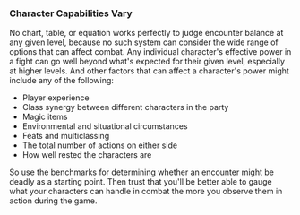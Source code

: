 ### Character Capabilities Vary

No chart, table, or equation works perfectly to judge encounter balance at any given level, because no such system can consider the wide range of options that can affect combat.
Any individual character's effective power in a fight can go well beyond what's expected for their given level, especially at higher levels.
And other factors that can affect a character's power might include any of the following:

- Player experience
- Class synergy between different characters in the party
- Magic items
- Environmental and situational circumstances
- Feats and multiclassing
- The total number of actions on either side
- How well rested the characters are

So use the benchmarks for determining whether an encounter might be deadly as a starting point.
Then trust that you'll be better able to gauge what your characters can handle in combat the more you observe them in action during the game.
